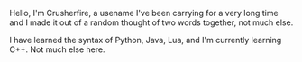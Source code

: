 Hello, I'm Crusherfire, a usename I've been carrying for a very long time and I made it out of a random thought of two words together, not much else.

I have learned the syntax of Python, Java, Lua, and I'm currently learning C++.
Not much else here.
